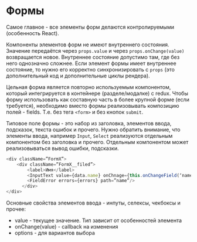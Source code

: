 # Формы

Самое главное - все элементы форм делаются контролируемыми (особенность React). 

Компоненты элементов форм не имеют внутреннего состояния. Значение передаётся через `props.value` 
и через `props.onChange(value)` возвращается новое. Внутреннее состояние допустимо там, где без 
него однозначно сложнее. Если элемент формы имеет внутреннее состояние, то нужно его корректно 
синхронизировать с `props` (это дополнительный код и дополнительные циклы рендера).

Цельная форма является повторно используемым компонентом, который интегрируется в контейнере 
(разделе/модалке) с redux. Чтобы форму использовать как составную часть в более крупной форме 
(если требуется), необходимо вместо формы реализовывать композицию полей - fields. 
Т.е. без тега `<form>` и без кнопок `submit`.

Типовое поле формы - это набор из заголовка, элементов ввода, подсказок, текста ошибок и прочего. 
Нужно обратить внимание, что элементы ввода, например `Input`, `Select` реализуются отдельным 
компонентом без заголовка и прочего. Отдельным компонентом может реализовываться вывод ошибки, 
подсказки. 

```javascript
<div className=”FormX”>
    <div className=”FormX__filed”>
        <label>Имя</label>
        <InputText value={data.name} onChnage={this.onChangeField(‘name’)}/>
        <FieldError errors={errors} path=”name”/>
      </div>
</div>
```

Основные свойства элементов ввода - инпуты, селексы, чекбоксы и прочее:

- value - текущее значение. Тип зависит от особенностей элемента 
- onChange(value) - callback на изменения
- options - для вариантов выбора
